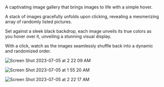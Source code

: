 

A captivating image gallery that brings images to life with a simple hover. 

A stack of images gracefully unfolds upon clicking, revealing a mesmerizing array of randomly listed pictures. 

Set against a sleek black backdrop, each image unveils its true colors as you hover over it, unveiling a stunning visual display. 

With a click, watch as the images seamlessly shuffle back into a dynamic and randomized order. 

![Screen Shot 2023-07-05 at 2 22 09 AM](https://github.com/minahilx/Dynamic-Hover-Snap-Gallery/assets/71601253/2db84888-f87b-469a-8eda-3f493c3d34d1)

![Screen Shot 2023-07-05 at 1 55 20 AM](https://github.com/minahilx/Dynamic-Hover-Snap-Gallery/assets/71601253/0367ccf2-41cb-4385-8710-c7c10c69d086)

![Screen Shot 2023-07-05 at 2 22 17 AM](https://github.com/minahilx/Dynamic-Hover-Snap-Gallery/assets/71601253/4cf87006-1ef4-4635-9b25-a35f4c51c970)
